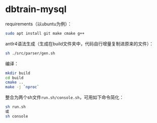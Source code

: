 # dbtrain-mysql

requirements（以ubuntu为例）：

```bash
sudo apt install git make cmake g++
```

antlr4语法生成（生成在build文件夹中，代码自行增量复制进原来的文件）：

```bash
sh ./src/parser/gen.sh
```

编译：

```bash
mkdir build
cd build
cmake ..
make -j `nproc`
```

整合为两个sh文件`run.sh/console.sh`，可用如下命令简化：

```bash
sh run.sh
或
sh console
```

